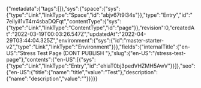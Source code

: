 {"metadata":{"tags":[]},"sys":{"space":{"sys":{"type":"Link","linkType":"Space","id":"abjv67t9l34s"}},"type":"Entry","id":"7eiIyiI1vT4rr4sbaDQFqt","contentType":{"sys":{"type":"Link","linkType":"ContentType","id":"page"}},"revision":0,"createdAt":"2022-03-19T00:03:26.547Z","updatedAt":"2022-04-29T03:44:04.325Z","environment":{"sys":{"id":"master-starter-v2","type":"Link","linkType":"Environment"}}},"fields":{"internalTitle":{"en-US":"Stress Test Page (DONT PUBLISH "},"slug":{"en-US":"/stress-test-page"},"contents":{"en-US":[{"sys":{"type":"Link","linkType":"Entry","id":"ehiaT0bj3pedVHZMH5AwV"}}]},"seo":{"en-US":{"title":{"name":"title","value":"Test"},"description":{"name":"description","value":""}}}}}